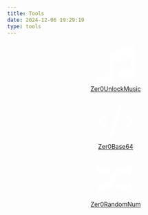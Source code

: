 ```yaml
---
title: Tools
date: 2024-12-06 19:29:19
type: tools
---
```


<a href='/music/'>
    <center>
        <div>
            <svg t="1733487928313" class="icon" viewBox="0 0 1024 1024" version="1.1" xmlns="http://www.w3.org/2000/svg" p-id="3310" width="100" height="100"><path d="M950.857143 128v640q0 28.571429-19.428572 50.857143t-49.142857 34.571428-59.142857 18.285715-55.142857 6-55.142857-6-59.142857-18.285715-49.142857-34.571428-19.428572-50.857143 19.428572-50.857143 49.142857-34.571428 59.142857-18.285715 55.142857-6q60 0 109.714286 22.285715V373.714286L438.857143 509.142857v405.142857q0 28.571429-19.428572 50.857143t-49.142857 34.571429-59.142857 18.285714T256 1024t-55.142857-6-59.142857-18.285714-49.142857-34.571429-19.428572-50.857143 19.428572-50.857143 49.142857-34.571428 59.142857-18.285714T256 804.571429q60 0 109.714286 22.285714V274.285714q0-17.714286 10.857143-32.285714t28-20.285714l475.428571-146.285715q6.857143-2.285714 16-2.285714 22.857143 0 38.857143 16t16 38.857143z" p-id="3311" fill="#ffffff"></path></svg>
        </div>
    </center>
    <center>Zer0UnlockMusic</center>
</a>

<br>

<a href='./base64'>
    <center>
        <div>
            <svg t="1733487691182" class="icon" viewBox="0 0 1024 1024" version="1.1" xmlns="http://www.w3.org/2000/svg" p-id="2292" width="100" height="100"><path d="M438.4 849.1l222.7-646.7c0.2-0.5 0.3-1.1 0.4-1.6L438.4 849.1z" opacity=".224" p-id="2293" fill="#ffffff"></path><path d="M661.2 168.7h-67.5c-3.4 0-6.5 2.2-7.6 5.4L354.7 846c-0.3 0.8-0.4 1.7-0.4 2.6 0 4.4 3.6 8 8 8h67.8c3.4 0 6.5-2.2 7.6-5.4l0.7-2.1 223.1-648.3 7.4-21.4c0.3-0.8 0.4-1.7 0.4-2.6-0.1-4.5-3.6-8.1-8.1-8.1zM954.6 502.1c-0.8-1-1.7-1.9-2.7-2.7l-219-171.3c-3.5-2.7-8.5-2.1-11.2 1.4-1.1 1.4-1.7 3.1-1.7 4.9v81.3c0 2.5 1.1 4.8 3.1 6.3l115 90-115 90c-1.9 1.5-3.1 3.8-3.1 6.3v81.3c0 4.4 3.6 8 8 8 1.8 0 3.5-0.6 4.9-1.7l219-171.3c6.9-5.4 8.2-15.5 2.7-22.5zM291.1 328.1l-219 171.3c-1 0.8-1.9 1.7-2.7 2.7-5.4 7-4.2 17 2.7 22.5l219 171.3c1.4 1.1 3.1 1.7 4.9 1.7 4.4 0 8-3.6 8-8v-81.3c0-2.5-1.1-4.8-3.1-6.3l-115-90 115-90c1.9-1.5 3.1-3.8 3.1-6.3v-81.3c0-1.8-0.6-3.5-1.7-4.9-2.7-3.5-7.7-4.1-11.2-1.4z" p-id="2294" fill="#ffffff"></path></svg>
        </div>
    </center>
    <center>Zer0Base64</center>
</a>

<br>

<a href='./random'>
    <center>
        <div>
            <svg t="1733488866068" class="icon" viewBox="0 0 1024 1024" version="1.1" xmlns="http://www.w3.org/2000/svg" p-id="1482" width="100" height="100"><path d="M752.89 356.741h57.565v97.06L957.44 283.095l-146.939-167.04v110.817h-57.559c-164.813 0-272.317 127.002-354.427 239.053-73.697 100.72-137.492 195.748-240.292 195.748H66.56v129.92h91.617c164.813 0 257.813-135.014 339.968-247.07 73.698-100.773 151.7-187.782 254.746-187.782z m-446.632 74.291l21.335-28.907c17.515-23.803 35.835-49.045 55.777-74.092-59.044-57.267-130.12-99.533-225.193-99.533H66.56v129.874s24.699-1.239 91.617 0c64.784 1.434 105.416 28.954 148.08 72.658zM810.5 666.665h-57.559c-62.766 0-125.42-36.373-170.312-84.629a929.229 929.229 0 0 1-13.557 18.463c-19.702 26.87-40.832 55.824-64.144 84.337 60.585 61.368 148.383 111.703 248.013 111.703h57.56v111.406L957.44 736.947 810.501 570.214v96.451z" p-id="1483" fill="#ffffff"></path></svg>
        </div>
    </center>
    <center>Zer0RandomNum</center>
</a>

<br>
